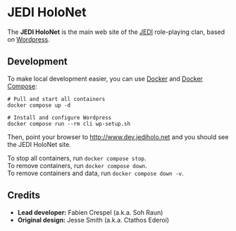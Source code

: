 # JEDI HoloNet

The **JEDI HoloNet** is the main web site of the [JEDI](https://www.jediholo.net) role-playing clan, based on [Wordpress](https://wordpress.org).

## Development

To make local development easier, you can use [Docker](https://docs.docker.com/engine/install/) and [Docker Compose](https://docs.docker.com/compose/install/):

```
# Pull and start all containers
docker compose up -d

# Install and configure Wordpress
docker compose run --rm cli wp-setup.sh
```

Then, point your browser to http://www.dev.jediholo.net and you should see the JEDI HoloNet site.

To stop all containers, run `docker compose stop`. \
To remove containers, run `docker compose down`. \
To remove containers and data, run `docker compose down -v`.


## Credits

- **Lead developer:** Fabien Crespel (a.k.a. Soh Raun)
- **Original design:** Jesse Smith (a.k.a. Ctathos Ederoi)
